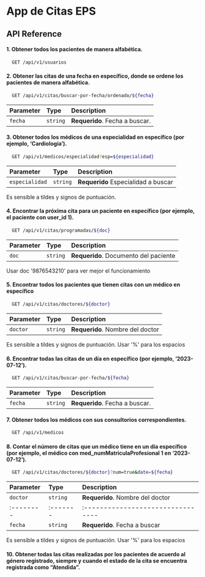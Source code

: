 # App de Citas EPS

## API Reference

#### 1. Obtener todos los pacientes de manera alfabética.

```bash
  GET /api/v1/usuarios
```
#### 2. Obtener las citas de una fecha en específico, donde se ordene los pacientes de manera alfabética.

```bash
  GET /api/v1/citas/buscar-por-fecha/ordenado/${fecha}
```

| Parameter | Type     | Description                       |
| :-------- | :------- | :-------------------------------- |
| `fecha`   | `string` | **Requerido**. Fecha a buscar. |

#### 3. Obtener todos los médicos de una especialidad en específico (por ejemplo, ‘Cardiología’).

```bash
  GET /api/v1/medicos/especialidad?esp=${especialidad}
```
| Parameter | Type     | Description                       |
| :-------- | :------- | :-------------------------------- |
| `especialidad`   | `string` | **Requerido** Especialidad a buscar|

Es sensible a tildes y signos de puntuación.

#### 4. Encontrar la próxima cita para un paciente en específico (por ejemplo, el paciente con user_id 1).

```bash
  GET /api/v1/citas/programadas/${doc}
```
| Parameter | Type     | Description                       |
| :-------- | :------- | :-------------------------------- |
| `doc`   | `string` | **Requerido**. Documento del paciente|

Usar doc '9876543210' para ver mejor el funcionamiento

#### 5. Encontrar todos los pacientes que tienen citas con un médico en específico

```bash
  GET /api/v1/citas/doctores/${doctor}
```
| Parameter | Type     | Description                       |
| :-------- | :------- | :-------------------------------- |
| `doctor`   | `string` | **Requerido**. Nombre del doctor |

Es sensible a tildes y signos de puntuación.
Usar '%' para los espacios

#### 6. Encontrar todas las citas de un día en específico (por ejemplo, ‘2023-07-12’).

```bash
  GET /api/v1/citas/buscar-por-fecha/${fecha}
```

| Parameter | Type     | Description                       |
| :-------- | :------- | :-------------------------------- |
| `fecha`   | `string` | **Requerido**. Fecha a buscar. |

#### 7. Obtener todos los médicos con sus consultorios correspondientes.

```bash
  GET /api/v1/medicos
```


#### 8. Contar el número de citas que un médico tiene en un día específico (por ejemplo, el médico con med_numMatriculaProfesional 1 en ‘2023-07-12’).

```bash
  GET /api/v1/citas/doctores/${doctor}?num=true&date=${fecha}
```
| Parameter | Type     | Description                       |
| :-------- | :------- | :-------------------------------- |
| `doctor`   | `string` | **Requerido**. Nombre del doctor |
| :-------- | :------- | :-------------------------------- |
| `fecha`   | `string` | **Requerido**. Fecha a buscar |

Es sensible a tildes y signos de puntuación.
Usar '%' para los espacios

#### 10. Obtener todas las citas realizadas por los pacientes de acuerdo al género registrado, siempre y cuando el estado de la cita se encuentra registrada como “Atendida”.
